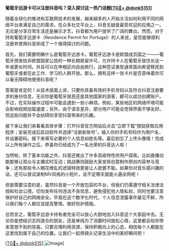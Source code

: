 **葡萄牙远游卡可以注册抖音吗？深入探讨这一热门话题[[TG💪+ @donk5151](https://t.me/s/donk5151)]**

随着全球化的推进和互联网技术的发展，越来越多的人开始关注如何利用不同的网络平台来满足自己的需求。在众多社交平台上，抖音无疑是最受欢迎的应用之一。无论是分享日常生活还是展示才艺，抖音都为用户提供了广阔的舞台。然而，对于持有葡萄牙远游卡（Residence Permit for Portugal）的人来说，是否能够顺利注册并使用抖音却成了一个值得探讨的问题。

首先，我们需要明确什么是葡萄牙远游卡。葡萄牙远游卡是欧盟成员国之一——葡萄牙颁发给非欧盟国家公民的一种长期居留许可，允许持卡人在葡萄牙居住长达一年或更长时间，并且可以在申根区内自由旅行。这种签证类型通常面向希望移民到葡萄牙或者在此工作、学习的人群开放。那么，拥有这样一张卡片是否意味着你可以毫无障碍地使用抖音呢？

答案是肯定的！从技术层面上讲，只要你具备有效的手机号码以及符合抖音注册要求的身份信息，无论你是葡萄牙居民还是其他国家的游客，都可以成功创建账户。不过，在实际操作过程中可能会遇到一些小麻烦。例如，某些地区的网络环境可能会影响视频加载速度；另外，由于语言差异，部分用户可能会觉得界面不够友好。但这些问题并不会妨碍你享受抖音带来的乐趣。

接下来让我们来看看具体步骤：打开抖音官方网站后点击“立即下载”按钮获取应用程序；安装完成后启动软件并选择“注册新账号”。输入你的手机号码作为用户名，并设置密码。接下来填写必要的个人信息如姓名等。最后别忘了上传头像哦！完成以上所有操作之后，恭喜你已经成为了一名光荣的抖音达人啦！

当然啦，除了基本功能之外，抖音还推出了许多高级特性供用户探索。比如直播功能能够让观众与主播实时互动；挑战赛则鼓励大家发挥创意制作原创内容参与竞争；还有那些令人眼花缭乱的滤镜特效更是让人欲罢不能。如果你对音乐感兴趣的话，还可以尝试录制MV风格的小短片，说不定哪天就能火遍全网呢！

但是需要注意的是，虽然抖音是一个开放包容的平台，但我们仍需遵守相关法律法规和社会公德。切勿发布任何违法不良信息，避免侵犯他人隐私权，同时也要注意保护好自己的网络安全。毕竟在这个数字化时代，个人信息泄露事件屡见不鲜，所以我们每个人都应该提高警惕，做好防护措施。

总而言之，葡萄牙远游卡持有者完全可以放心大胆地加入抖音这个大家庭中去。无论你是想结识志同道合的朋友，还是单纯为了消磨时间放松心情，这里都会给你带来意想不到的惊喜。只要合理利用资源，保持积极向上的心态，相信每个人都能在这里找到属于自己的位置。让我们一起用镜头记录生活中的美好瞬间吧！

[[TG💪+ @donk5151](https://t.me/s/donk5151) ![Image](https://i.postimg.cc/rwNCRYN7/Snipaste-2025-04-30-17-27-05.png)]